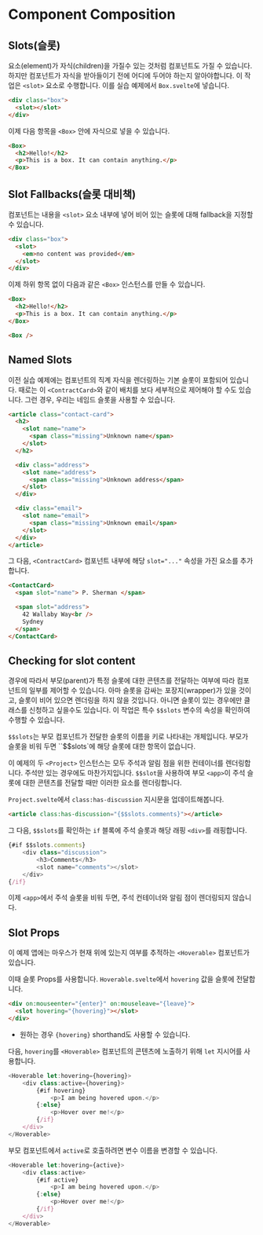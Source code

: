 # Component Composition

## Slots(슬롯)

요소(element)가 자식(children)을 가질수 있는 것처럼 컴포넌트도 가질 수 있습니다. 하지만 컴포넌트가 자식을 받아들이기 전에 어디에 두어야 하는지 알아야합니다. 이 작업은 `<slot>` 요소로 수행합니다. 이를 실습 예제에서 `Box.svelte`에 넣습니다.

```html
<div class="box">
  <slot></slot>
</div>
```

이제 다음 항목을 `<Box>` 안에 자식으로 넣을 수 있습니다.

```html
<Box>
  <h2>Hello!</h2>
  <p>This is a box. It can contain anything.</p>
</Box>
```

## Slot Fallbacks(슬롯 대비책)

컴포넌트는 내용을 `<slot>` 요소 내부에 넣어 비어 있는 슬롯에 대해 fallback을 지정할 수 있습니다.

```html
<div class="box">
  <slot>
    <em>no content was provided</em>
  </slot>
</div>
```

이제 하위 항목 없이 다음과 같은 `<Box>` 인스턴스를 만들 수 있습니다.

```html
<Box>
  <h2>Hello!</h2>
  <p>This is a box. It can contain anything.</p>
</Box>

<Box />
```

## Named Slots

이전 실습 예제에는 컴포넌트의 직계 자식을 렌더링하는 기본 슬롯이 포함되어 있습니다. 때로는 이 `<ContractCard>`와 같이 배치를 보다 세부적으로 제어해야 할 수도 있습니다. 그런 경우, 우리는 네임드 슬롯을 사용할 수 있습니다.

```html
<article class="contact-card">
  <h2>
    <slot name="name">
      <span class="missing">Unknown name</span>
    </slot>
  </h2>

  <div class="address">
    <slot name="address">
      <span class="missing">Unknown address</span>
    </slot>
  </div>

  <div class="email">
    <slot name="email">
      <span class="missing">Unknown email</span>
    </slot>
  </div>
</article>
```

그 다음, `<ContractCard>` 컴포넌트 내부에 해당 `slot="..."` 속성을 가진 요소를 추가합니다.

```html
<ContactCard>
  <span slot="name"> P. Sherman </span>

  <span slot="address">
    42 Wallaby Way<br />
    Sydney
  </span>
</ContactCard>
```

## Checking for slot content

경우에 따라서 부모(parent)가 특정 슬롯에 대한 콘텐츠를 전달하는 여부에 따라 컴포넌트의 일부를 제어할 수 있습니다. 아마 슬롯을 감싸는 포장지(wrapper)가 있을 것이고, 슬롯이 비어 있으면 렌더링을 하지 않을 것입니다. 아니면 슬롯이 있는 경우에만 클래스를 신청하고 싶을수도 있습니다. 이 작업은 특수 `$$slots` 변수의 속성을 확인하여 수행할 수 있습니다.

`$$slots`는 부모 컴포넌트가 전달한 슬롯의 이름을 키로 나타내는 개체입니다. 부모가 슬롯을 비워 두면 ``$$slots`에 해당 슬롯에 대한 항목이 없습니다.

이 예제의 두 `<Project>` 인스턴스는 모두 주석과 알림 점을 위한 컨테이너를 렌더링합니다. 주석만 있는 경우에도 마찬가지입니다. `$$slot`을 사용하여 부모 `<app>`이 주석 슬롯에 대한 콘텐츠를 전달할 때만 이러한 요소를 렌더링합니다.

`Project.svelte`에서 `class:has-discussion` 지시문을 업데이트해봅니다.

```html
<article class:has-discussion="{$$slots.comments}"></article>
```

그 다음, `$$slots`를 확인하는 `if` 블록에 주석 슬롯과 해당 래핑 `<div>`를 래핑합니다.

```js
{#if $$slots.comments}
	<div class="discussion">
		<h3>Comments</h3>
		<slot name="comments"></slot>
	</div>
{/if}
```

이제 `<app>`에서 주석 슬롯을 비워 두면, 주석 컨테이너와 알림 점이 렌더링되지 않습니다.

## Slot Props

이 예제 앱에는 마우스가 현재 위에 있는지 여부를 추적하는 `<Hoverable>` 컴포넌트가 있습니다.

이때 슬롯 Props를 사용합니다. `Hoverable.svelte`에서 `hovering` 값을 슬롯에 전달합니다.

```html
<div on:mouseenter="{enter}" on:mouseleave="{leave}">
  <slot hovering="{hovering}"></slot>
</div>
```

- 원하는 경우 `{hovering}` shorthand도 사용할 수 있습니다.

다음, `hovering`를 `<Hoverable>` 컴포넌트의 콘텐츠에 노출하기 위해 `let` 지시어를 사용합니다.

```js
<Hoverable let:hovering={hovering}>
	<div class:active={hovering}>
		{#if hovering}
			<p>I am being hovered upon.</p>
		{:else}
			<p>Hover over me!</p>
		{/if}
	</div>
</Hoverable>
```

부모 컴포넌트에서 `active`로 호출하려면 변수 이름을 변경할 수 있습니다.

```js
<Hoverable let:hovering={active}>
	<div class:active>
		{#if active}
			<p>I am being hovered upon.</p>
		{:else}
			<p>Hover over me!</p>
		{/if}
	</div>
</Hoverable>
```
